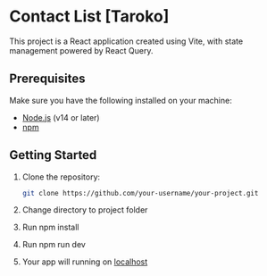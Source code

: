 # Contact List [Taroko]

This project is a React application created using Vite, with state management powered by React Query.

## Prerequisites

Make sure you have the following installed on your machine:

- [Node.js](https://nodejs.org/) (v14 or later)
- [npm](https://www.npmjs.com/)

## Getting Started

1. Clone the repository:

   ```bash
   git clone https://github.com/your-username/your-project.git

2. Change directory to project folder
3. Run npm install
4. Run npm run dev
5. Your app will running on [localhost](http://localhost:5173/)
